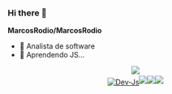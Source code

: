 ### Hi there 👋


**MarcosRodio/MarcosRodio** 



- 🔭 Analista de software
- 🌱 Aprendendo JS...


<div align="center"> 
<a href="https://github.com/MarcosRodio"> 
<img height="180em" src="https://github-readme-stats.vercel.app/api?username=MarcosRodio&show_icons=true&theme=dracula&include_all_commits <img height="180em" src="https://github-readme-stats.vercel.app/api/top-langs/?username=MarcosRodio&layout=compact&langs_count=7&theme=dra </div> 
<div style="display: inline_block"><br> 
<img align="center" alt="Dev-Js" height="30" width="40" src="https://raw.githubusercontent.com/devicons/devicon/master/icons/javascript/ja <img align="center" alt="Dev-Ts" height="30" width="40" src="https://raw.githubusercontent.com/devicons/devicon/master/icons/typescript/ty <img align="center" alt="Dev-React" height="30" width="40" src="https://raw.githubusercontent.com/devicons/devicon/master/icons/react/reac <img align="center" alt="Dev-HTML" height="30" width="40" src="https://raw.githubusercontent.com/devicons/devicon/master/icons/html5/html5 <img align="center" alt="Dev-CSS" height="30" width="40" src="https://raw.githubusercontent.com/devicons/devicon/master/icons/css3/css3-o 
</div> 
## 
<div> 
<a href="https://www.youtube.com/channel/UC44Y7HUcjOu200dbBYjSjjQ" target="_blank"><img src="https://img.shields.io/badge/YouTube-FF0000?s <a href="AQUI VAI O LINK DO INSTAGRAM" target="_blank"><img src="https://img.shields.io/badge/-Instagram-%23E4405F?style=for-the-badge&log <a href = "mailto:devbatistacontato@gmail.com"><img src="https://img.shields.io/badge/-Gmail-%23333?style=for-the-badge&logo=gmail&logoCo <a href="AQUI VAI O LINK DO LINKEDIM" target="_blank"><img src="https://img.shields.io/badge/-LinkedIn-%230077B5?style=for-the-badge&logo= 
![Snake animation](https://github.com/DevBatista1/DevBatista1/blob/output/github-contribution-grid-snake.svg) </div>

